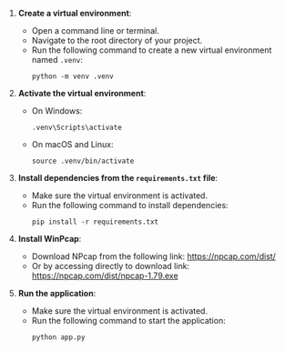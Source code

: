 1. **Create a virtual environment**:
    - Open a command line or terminal.
    - Navigate to the root directory of your project.
    - Run the following command to create a new virtual environment named `.venv`:
      ```
      python -m venv .venv
      ```

2. **Activate the virtual environment**:
    - On Windows:
      ```
      .venv\Scripts\activate
      ```
    - On macOS and Linux:
      ```
      source .venv/bin/activate
      ```

3. **Install dependencies from the `requirements.txt` file**:
    - Make sure the virtual environment is activated.
    - Run the following command to install dependencies:
      ```
      pip install -r requirements.txt
      ```
4. **Install WinPcap**:
    - Download NPcap from the following link: https://npcap.com/dist/
    - Or by accessing directly to download link: https://npcap.com/dist/npcap-1.79.exe

5. **Run the application**:
    - Make sure the virtual environment is activated.
    - Run the following command to start the application:
      ```
      python app.py
      ```